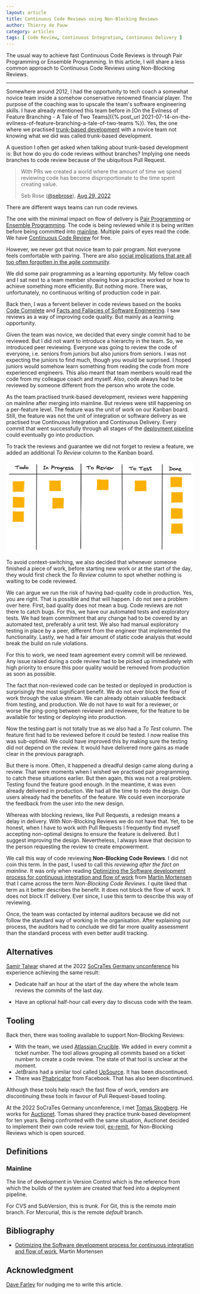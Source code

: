 ```yaml
---
layout: article
title: Continuous Code Reviews using Non-Blocking Reviews
author: Thierry de Pauw
category: articles
tags: [ Code Review, Continuous Integration, Continuous Delivery ]
---
```


The usual way to achieve fast Continuous Code Reviews is through Pair Programming or Ensemble Programming. In this article, I will share a less common approach to Continuous Code Reviews using Non-Blocking Reviews.

---

Somewhere around 2012, I had the opportunity to tech coach a somewhat novice team inside a somehow conservative renowned financial player. The purpose of the coaching was to upscale the team's software engineering skills. I have already mentioned this team before in [On the Evilness of Feature Branching - A Tale of Two Teams]({% post_url 2021-07-14-on-the-evilness-of-feature-branching-a-tale-of-two-teams %}). Yes, the one where we practised [trunk-based development](https://trunkbaseddevelopment.com) with a novice team not knowing what we did was called trunk-based development.

A question I often get asked when talking about trunk-based development is: But how do you do code reviews without branches? Implying one needs branches to code review because of the ubiquitous Pull Request.

> With PRs we created a world where the amount of time we spend reviewing code has become disproportionate to the time spent creating value.
>
> Seb Rose ([@sebrose](https://twitter.com/sebrose)), [Aug 29, 2022](https://twitter.com/tdpauw/status/1564280563195953152)

There are different ways teams can run code reviews.

The one with the minimal impact on flow of delivery is [Pair Programming](http://www.extremeprogramming.org/rules/pair.html) or [Ensemble Programming](https://en.wikipedia.org/wiki/Mob_programming). The code is being reviewed while it is being written before being committed into [mainline](#mainline). Multiple pairs of eyes read the code. We have [Continuous Code Review](https://trunkbaseddevelopment.com/continuous-review/) for free.

However, we never got that novice team to pair program. Not everyone feels comfortable with pairing. There are also [social implications that are all too often forgotten in the agile community](https://medium.com/@Romeu/agility-should-pay-attention-to-sociology-b671fd056933).

We did some pair programming as a learning opportunity. My fellow coach and I sat next to a team member showing how a practice worked or how to achieve something more efficiently. But nothing more. There was, unfortunately, no continuous writing of production code in pair.

Back then, I was a fervent believer in code reviews based on the books [Code Complete](https://www.goodreads.com/book/show/4845.Code_Complete) and [Facts and Fallacies of Software Engineering](https://www.goodreads.com/book/show/83792.Facts_and_Fallacies_of_Software_Engineering). I saw reviews as a way of improving code quality. But mainly as a learning opportunity.

Given the team was novice, we decided that every single commit had to be reviewed. But I did not want to introduce a hierarchy in the team. So, we introduced peer reviewing. Everyone was going to review the code of everyone, i.e. seniors from juniors but also juniors from seniors. I was not expecting the juniors to find much, though you would be surprised. I hoped juniors would somehow learn something from reading the code from more experienced engineers. This also meant that team members would read the code from my colleague coach and myself. Also, code always had to be reviewed by someone different from the person who wrote the code.

As the team practised trunk-based development, reviews were happening on mainline after merging into mainline. But reviews were still happening on a per-feature level. The feature was the unit of work on our Kanban board. Still, the feature was not the unit of integration or software delivery as we practised true Continuous Integration and Continuous Delivery. Every commit that went successfully through all stages of the [deployment pipeline](https://continuousdelivery.com/implementing/patterns/) could eventually go into production.

To track the reviews and guarantee we did not forget to review a feature, we added an additional *To Review* column to the Kanban board.

![Kanban board](/images/continuous-code-review-using-non-blocking-reviews-a-case-study/kanban.png)

To avoid context-switching, we also decided that whenever someone finished a piece of work, before starting new work or at the start of the day, they would first check the *To Review* column to spot whether nothing is waiting to be code reviewed.

We can argue we run the risk of having bad-quality code in production. Yes, you are right. That is possible and that will happen. I do not see a problem over here. First, bad quality does not mean a bug. Code reviews are not there to catch bugs. For this, we have our automated tests and exploratory tests. We had team commitment that any change had to be covered by an automated test, preferably a unit test. We also had manual exploratory testing in place by a peer, different from the engineer that implemented the functionality. Lastly, we had a fair amount of static code analysis that would break the build on rule violations.

For this to work, we need team agreement every commit will be reviewed. Any issue raised during a code review had to be picked up immediately with high priority to ensure this poor quality would be removed from production as soon as possible.

The fact that non-reviewed code can be tested or deployed in production is surprisingly the most significant benefit. We do not ever block the flow of work through the value stream. We can already obtain valuable feedback from testing, and production. We do not have to wait for a reviewer, or worse the ping-pong between reviewer and reviewee, for the feature to be available for testing or deploying into production.

Now the testing part is not totally true as we also had a *To Test* column. The feature first had to be reviewed before it could be tested. I now realise this was sub-optimal. We could have improved this by making sure the testing did not depend on the review. It would have delivered more gains as made clear in the previous paragraph.

But there is more. Often, it happened a dreadful design came along during a review. That were moments when I wished we practised pair programming to catch these situations earlier. But then again, this was not a real problem. Testing found the feature good enough. In the meantime, it was even already delivered in production. We had all the time to redo the design. Our users already had the benefits of the feature. We could even incorporate the feedback from the user into the new design.

Whereas with blocking reviews, like Pull Requests, a redesign means a delay in delivery. With Non-Blocking Reviews we do not have that. Yet, to be honest, when I have to work with Pull Requests I frequently find myself accepting non-optimal designs to ensure the feature is delivered. But I suggest improving the design. Nevertheless, I always leave that decision to the person requesting the review to create empowerment.

We call this way of code reviewing **Non-Blocking Code Reviews**. I did not coin this term. In the past, I used to call this *reviewing after the fact on mainline*. It was only when reading [Optimizing the Software development process for continuous integration and flow of work](https://itnext.io/optimizing-the-software-development-process-for-continuous-integration-and-flow-of-work-56cf614b3f59) from [Martin Mortensen](https://www.linkedin.com/in/martin-mortensen-sc/) that I came across the term *Non-Blocking Code Reviews*. I quite liked that term as it better describes the benefit. It does not block the flow of work. It does not block IT delivery. Ever since, I use this term to describe this way of reviewing.

Once, the team was contacted by internal auditors because we did not follow the standard way of working in the organisation. After explaining our process, the auditors had to conclude we did far more quality assessment than the standard process with even better audit tracking.

## Alternatives

[Samir Talwar](https://mastodon.social/@samir@functional.computer) shared at the 2022 [SoCraTes Germany unconference](https://socrates-conference.de) his experience achieving the same result:

- Dedicate half an hour at the start of the day where the whole team reviews the commits of the last day.

- Have an optional half-hour call every day to discuss code with the team.

## Tooling

Back then, there was tooling available to support Non-Blocking Reviews:

- With the team, we used [Atlassian Crucible](https://www.atlassian.com/software/crucible). We added in every commit a ticket number. The tool allows grouping all commits based on a ticket number to create a code review. The state of that tool is unclear at the moment.
- JetBrains had a similar tool called [UpSource](https://www.jetbrains.com/upsource/). It has been discontinued.
- There was [Phabricator](https://www.phacility.com/phabricator/) from Facebook. That has also been discontinued.

Although these tools help reach the fast flow of work, vendors are discontinuing these tools in favour of Pull Request-based tooling.

At the 2022 SoCraTes Germany unconference, I met [Tomas Skogberg](https://twitter.com/tskogberg). He works for [Auctionet](https://twitter.com/auctionetdev). Tomas shared they practice trunk-based development for ten years. Being confronted with the same situation, Auctionet decided to implement their own code review tool, [ex-remit](https://github.com/barsoom/ex-remit), for Non-Blocking Reviews which is open sourced.

## Definitions

### Mainline

The line of development in Version Control which is the reference from which the builds of the system are created that feed into a deployment pipeline.

For CVS and SubVersion, this is *trunk*. For Git, this is the remote *main* branch. For Mercurial, this is the remote *default* branch.

## Bibliography

- [Optimizing the Software development process for continuous integration and flow of work](https://itnext.io/optimizing-the-software-development-process-for-continuous-integration-and-flow-of-work-56cf614b3f59), Martin Mortensen

## Acknowledgment

[Dave Farley](https://twitter.com/davefarley77) for nudging me to write this article.

